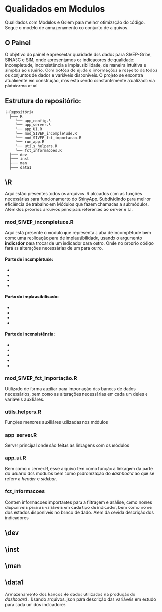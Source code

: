 # Qualidados em Modulos
Qualidados com Modulos e Golem para melhor otimização do código.
Segue o modelo de armazenamento do conjunto de arquivos.
## O Painel
O objetivo do painel é apresentar qualidade dos dados para SIVEP-Gripe, SINASC e SIM, onde apresentamos os indicadores de qualidade: incompletude, inconsistência e implausibilidade, de maneira intuitiva e simples ao usuário. Com botões de ajuda e informações a respeito de todos os conjuntos de dados e variáveis disponíveis. O projeto se encontra atualmente em construção, mas está sendo constantemente atualizado via plataforma atual.
## Estrutura do repositório:
    
    
    ├─Repositório
      ├─── R 
         └── app_config.R
         └── app_server.R
         └── app_UI.R
         └── mod_SIVEP_incompletude.R
         └── mod_SIVEP_fct_importacao.R
         └── run_app.R
         └── utils_helpers.R
         └── fct_informacoes.R
      ├─── dev
      ├─── inst
      ├─── man 
      ├─── data1

## \R
Aqui estão presentes todos os arquivos .R alocados com as funções necessárias para funcionamento do ShinyApp. Subdividindo para melhor eficiência de trabalho em Módulos que fazem chamadas a submódulos. Além dos próprios arquivos principais referentes ao server e UI.
### mod_SIVEP_incompletude.R
Aqui está presente o modulo que representa a aba de incompletude bem como uma replicação para de implausibilidade, usando o argumento **indicador** para trocar de um indicador para outro. Onde no próprio código fará as alterações necessárias de um para outro.
#### Parte de incompletude:
-
-
-
-

#### Parte de implausibilidade:
-
-
-
-
#### Parte de inconsistência:
-
-
-
-
-
### mod_SIVEP_fct_importação.R
Utilizado de forma auxiliar para importação dos bancos de dados necessários, bem como as alterações necessárias em cada um deles e variáveis auxiliáres.
### utils_helpers.R
Funções menores auxiliáres utilizadas nos módulos
### app_server.R
Server principal onde são feitas as linkagens com os módulos
### app_ui.R
Bem como o server.R, esse arquivo tem como função a linkagem da parte do usuário dos módulos bem como padronização do _dashboard_ ao que se refere a _header_ e _sidebar_.
### fct_informacoes
Contem informacoes importantes para a filtragem e análise, como nomes disponíveis para as variáveis em cada tipo de indicador, bem como nome dos estados disponiveis no banco de dado. Alem da devida descrição dos indicadores
## \dev
## \inst
## \man
## \data1
Armazenamento dos bancos de dados utilizados na produção do _dashboard_ . Usando arquivos .json para descrição das variáveis em estudo para cada um dos indicadores
